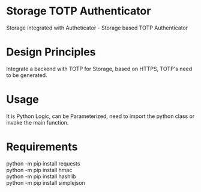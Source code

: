 # Storage TOTP Authenticator
Storage integrated with Autheticator - Storage based TOTP Authenticator

# Design Principles
Integrate a backend with TOTP for Storage, based on HTTPS, TOTP's need to be generated.

# Usage
It is Python Logic, can be Parameterized, need to import the python class or invoke the main function.

# Requirements

python -m pip install requests <br/>
python -m pip install hmac <br/>
python -m pip install hashlib <br/>
python -m pip install simplejson <br/>
